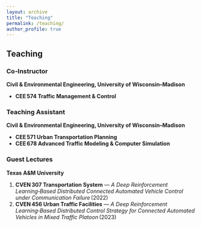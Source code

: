 ```yaml
---
layout: archive
title: "Teaching"
permalink: /teaching/
author_profile: true
---
```


## Teaching <br>
### Co‑Instructor  
**Civil & Environmental Engineering, University of Wisconsin–Madison**

- **CEE 574 Traffic Management & Control**

### Teaching Assistant  
**Civil & Environmental Engineering, University of Wisconsin–Madison**

- **CEE 571 Urban Transportation Planning**  
- **CEE 678 Advanced Traffic Modeling & Computer Simulation**

### Guest Lectures  
**Texas A&M University**

1. **CVEN 307 Transportation System** — *A Deep Reinforcement Learning‑Based Distributed Connected Automated Vehicle Control under Communication Failure* (2022)  
2. **CVEN 456 Urban Traffic Facilities** — *A Deep Reinforcement Learning‑Based Distributed Control Strategy for Connected Automated Vehicles in Mixed Traffic Platoon* (2023)
